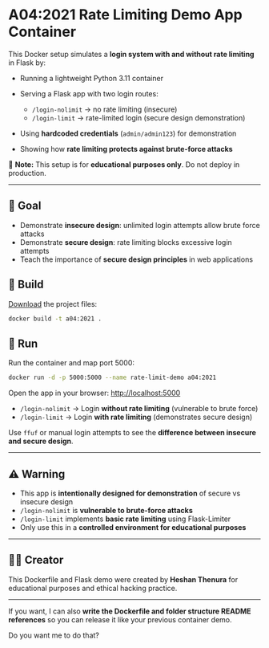 # A04:2021 Rate Limiting Demo App Container

This Docker setup simulates a **login system with and without rate limiting** in Flask by:

- Running a lightweight Python 3.11 container
- Serving a Flask app with two login routes:

  - `/login-nolimit` → no rate limiting (insecure)
  - `/login-limit` → rate-limited login (secure design demonstration)

- Using **hardcoded credentials** (`admin/admin123`) for demonstration
- Showing how **rate limiting protects against brute-force attacks**

🧠 **Note:** This setup is for **educational purposes only**. Do not deploy in production.

---

## 🎯 Goal

- Demonstrate **insecure design**: unlimited login attempts allow brute force attacks
- Demonstrate **secure design**: rate limiting blocks excessive login attempts
- Teach the importance of **secure design principles** in web applications

## 🐳 Build

[Download](https://github.com/heshanthenura/VulnRepo/releases/download/vuln-img-005/A04-2021.zip) the project files:

```bash
docker build -t a04:2021 .
```

## 🚀 Run

Run the container and map port 5000:

```bash
docker run -d -p 5000:5000 --name rate-limit-demo a04:2021
```

Open the app in your browser: [http://localhost:5000](http://localhost:5000)

- `/login-nolimit` → Login **without rate limiting** (vulnerable to brute force)
- `/login-limit` → Login **with rate limiting** (demonstrates secure design)

Use `ffuf` or manual login attempts to see the **difference between insecure and secure design**.

---

## ⚠️ Warning

- This app is **intentionally designed for demonstration** of secure vs insecure design
- `/login-nolimit` is **vulnerable to brute-force attacks**
- `/login-limit` implements **basic rate limiting** using Flask-Limiter
- Only use this in a **controlled environment for educational purposes**

---

## 👨‍💻 Creator

This Dockerfile and Flask demo were created by **Heshan Thenura** for educational purposes and ethical hacking practice.

---

If you want, I can also **write the Dockerfile and folder structure README references** so you can release it like your previous container demo.

Do you want me to do that?
